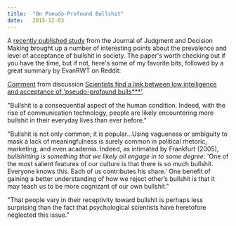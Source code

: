```yaml
---
title:  "On Pseudo-Profound Bullshit"
date:   2015-12-03
---
```


A [recently published study](http://journal.sjdm.org/15/15923a/jdm15923a.pdf) from the Journal of Judgment and Decision Making brought up a number of interesting points about the prevalence and level of acceptance of bullshit in society.
The paper's worth checking out if you have the time, but if not, here's some of my favorite bits, followed by a great summary by EvanRWT on Reddit:

<div class="reddit-embed" data-embed-media="www.redditmedia.com" data-embed-parent="false" data-embed-live="false" data-embed-uuid="815d2daf-4a4a-4c44-b867-0f332a5af189" data-embed-created="2016-11-14T07:38:55.936Z"><a href="https://np.reddit.com/r/news/comments/3v64hi/scientists_find_a_link_between_low_intelligence/cxkugrp/">Comment</a> from discussion <a href="https://np.reddit.com/r/news/comments/3v64hi/scientists_find_a_link_between_low_intelligence/">Scientists find a link between low intelligence and acceptance of &#x27;pseudo-profound bulls***&#x27;</a>.</div><script async src="https://www.redditstatic.com/comment-embed.js"></script>

"Bullshit is a consequential aspect of the human condition. Indeed, with the rise of communication technology, people are likely encountering more bullshit in their everyday lives than ever before."

"Bullshit is not only common; it is popular...Using vagueness or ambiguity to mask a lack of meaningfulness is surely common in political rhetoric, marketing, and even academia. Indeed, as intimated by Frankfurt (2005), *bullshitting is something that we likely all engage in to some degree*: 'One of the most salient features of our culture is that there is so much bullshit. Everyone knows this. Each of us contributes his share.' One benefit of gaining a better understanding of how we reject other’s bullshit is that it may teach us to be more cognizant of our own bullshit."

"That people vary in their receptivity toward bullshit is perhaps less surprising than the fact that psychological scientists have heretofore neglected this issue."